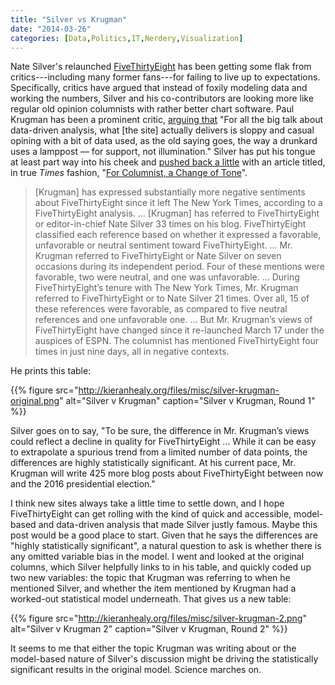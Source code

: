 ```yaml
---
title: "Silver vs Krugman"
date: "2014-03-26"
categories: [Data,Politics,IT,Nerdery,Visualization]
---
```


Nate Silver's relaunched [FiveThirtyEight](http://fivethirtyeight.com) has been getting some flak from critics---including many former fans---for failing to live up to expectations. Specifically, critics have argued that instead of foxily modeling data and working the numbers, Silver and his co-contributors are looking more like regular old opinion columnists with rather better chart software. Paul Krugman has been a prominent critic, [arguing that](http://krugman.blogs.nytimes.com/2014/03/26/data-as-slogan-data-as-substance/) "For all the big talk about data-driven analysis, what [the site] actually delivers is sloppy and casual opining with a bit of data used, as the old saying goes, the way a drunkard uses a lamppost — for support, not illumination." Silver has put his tongue at least part way into his cheek and [pushed back a little](http://fivethirtyeight.com/datalab/for-columnist-a-change-of-tone/) with an article titled, in true <em>Times</em> fashion, "[For Columnist, a Change of Tone](http://fivethirtyeight.com/datalab/for-columnist-a-change-of-tone/)".

> [Krugman] has expressed substantially more negative sentiments about FiveThirtyEight since it left The New York Times, according to a FiveThirtyEight analysis. ... [Krugman] has referred to FiveThirtyEight or editor-in-chief Nate Silver 33 times on his blog. FiveThirtyEight classified each reference based on whether it expressed a favorable, unfavorable or neutral sentiment toward FiveThirtyEight. ... Mr. Krugman referred to FiveThirtyEight or Nate Silver on seven occasions during its independent period. Four of these mentions were favorable, two were neutral, and one was unfavorable. ... During FiveThirtyEight’s tenure with The New York Times, Mr. Krugman referred to FiveThirtyEight or to Nate Silver 21 times. Over all, 15 of these references were favorable, as compared to five neutral references and one unfavorable one. ... But Mr. Krugman’s views of FiveThirtyEight have changed since it re-launched March 17 under the auspices of ESPN. The columnist has mentioned FiveThirtyEight four times in just nine days, all in negative contexts. 

He prints this table:

{{% figure src="http://kieranhealy.org/files/misc/silver-krugman-original.png" alt="Silver v Krugman" caption="Silver v Krugman, Round 1" %}}


Silver goes on to say, "To be sure, the difference in Mr. Krugman’s views could reflect a decline in quality for FiveThirtyEight ... While it can be easy to extrapolate a spurious trend from a limited number of data points, the differences are highly statistically significant. At his current pace, Mr. Krugman will write 425 more blog posts about FiveThirtyEight between now and the 2016 presidential election."

I think new sites always take a little time to settle down, and I hope FiveThirtyEight can get rolling with the kind of quick and accessible, model-based and data-driven analysis that made Silver justly famous. Maybe this post would be a good place to start. Given that he says the differences are "highly statistically significant", a natural question to ask is whether there is any omitted variable bias in the model. I went and looked at the original columns, which Silver helpfully links to in his table, and quickly coded up two new variables: the topic that Krugman was referring to when he mentioned Silver, and whether the item mentioned by Krugman had a worked-out statistical model underneath. That gives us a new table:

{{% figure src="http://kieranhealy.org/files/misc/silver-krugman-2.png" alt="Silver v Krugman 2" caption="Silver v Krugman, Round 2" %}}

It seems to me that either the topic Krugman was writing about or the model-based nature of Silver's discussion might be driving the statistically significant results in the original model. Science marches on. 
